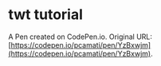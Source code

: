 # twt tutorial

A Pen created on CodePen.io. Original URL: [https://codepen.io/pcamati/pen/YzBxwjm](https://codepen.io/pcamati/pen/YzBxwjm).

